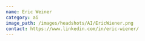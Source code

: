 ```yaml
---
name: Eric Weiner
category: ai
image_path: /images/headshots/AI/EricWiener.png
contact: https://www.linkedin.com/in/eric-wiener/
---
```


